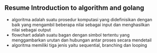 ## Resume Introduction to algorithm and golang

- algoritma adalah suatu prosedur komputasi yang didefinisikan dengan baik yang mengambil beberapa nilai sebagai input dan menghasilkan nilai sebagai output
- flowchart adalah suatu bagan dengan simbol tertentu yang menggambarkan urutan dan hubungan antar proses secara mendetail
- algoritma memiliki tiga jenis yaitu sequential, branching dan looping